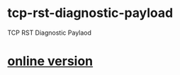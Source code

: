# tcp-rst-diagnostic-payload
TCP RST Diagnostic Paylaod

# [online version](https://datatracker.ietf.org/doc/draft-boucadair-tcpm-rst-diagnostic-payload/)

